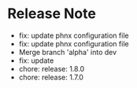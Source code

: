 # Release Note

- fix: update phnx configuration file
- fix: update phnx configuration file
- Merge branch 'alpha' into dev
- fix: update
- chore: release: 1.8.0
- chore: release: 1.7.0
